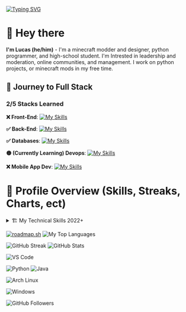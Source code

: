 [![Typing SVG](https://readme-typing-svg.herokuapp.com?font=Fira+Code&duration=2000&pause=250&color=29BCF7&center=true&vCenter=true&width=435&lines=TimeWorkStudio;lucas)](https://git.io/typing-svg)

# 👋 Hey there
**I'm Lucas (he/him)** - I'm a minecraft modder and designer, python programmer, and high-school student. I'm Intrested in leadership and moderation, online communities, and management. I work on python projects, or minecraft mods in my free time.

## 👑 Journey to Full Stack
### 2/5 Stacks Learned

**❌ Front-End**:
[![My Skills](https://skillicons.dev/icons?i=js,html,css)](https://skillicons.dev)

**✅ Back-End**:
[![My Skills](https://skillicons.dev/icons?i=net,java,py)](https://skillicons.dev)

**✅ Databases**:
[![My Skills](https://skillicons.dev/icons?i=mongodb,mysql,dynamodb)](https://skillicons.dev)

**🟡 (Currently Learning) Devops**:
[![My Skills](https://skillicons.dev/icons?i=gitlab,aws,gcp)](https://skillicons.dev)

**❌ Mobile App Dev**:
[![My Skills](https://skillicons.dev/icons?i=androidstudio,swift,flutter,react)](https://skillicons.dev)
# 💽 Profile Overview (Skills, Streaks, Charts, ect)

<details>
<summary>🏗️ My Technical Skills 2022+</summary>
  
## More Technical Skills
- Virtual Machines
- Cloud Management
- NAS Configuration
- Networking & Cloud Access
- RaspberryPi Development
- AI API Configuration
- System/Database Management
- QA Engineering
  
![My 2022-2025 Review](https://github.com/user-attachments/assets/7007e85d-0193-4b30-a010-f9e0e35655e1)
![My 2022-2025 Review pt. 2](https://github.com/user-attachments/assets/a9304cdd-52e2-4013-be87-7b832d1b6e3c)



</details>

[![roadmap.sh](https://roadmap.sh/card/tall/67a3ef2ff86334348242e469?variant=dark)](https://roadmap.sh)
![My Top Languages](https://github-readme-stats.vercel.app/api/top-langs/?username=lucas-timeworkstudio&size_weight=0.2&count_weight=0.5&title_color=61dafb&text_color=ffffff&icon_color=61dafb&bg_color=20232a&langs_count=8&layout=compact&border_color=61dafb&hide_border=true)

![GitHub Streak](https://github-readme-activity-graph.vercel.app/graph?username=lucas-timeworkstudio&theme=tokyo-night)
![GitHub Stats](https://github-readme-stats.vercel.app/api?username=lucas-timeworkstudio&show_icons=true&theme=tokyonight)


![VS Code](https://img.shields.io/badge/Editor-VS_Code-blue?style=for-the-badge&logo=visual-studio-code)

![Python](https://img.shields.io/badge/Python-3776AB?style=for-the-badge&logo=python&logoColor=white)
![Java](https://img.shields.io/badge/Java-007396?style=for-the-badge&logo=openjdk&logoColor=white)

![Arch Linux](https://img.shields.io/badge/OS-Arch_Linux-1793D1?style=for-the-badge&logo=arch-linux&logoColor=white)

![Windows](https://img.shields.io/badge/OS-Windows-0078D6?style=for-the-badge&logo=windows&logoColor=white)

![GitHub Followers](https://img.shields.io/github/followers/lucas-timeworkstudio?logo=github&style=for-the-badge)

